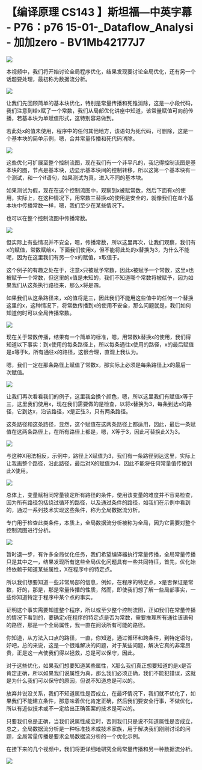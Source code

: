 # 【编译原理 CS143 】斯坦福—中英字幕 - P76：p76 15-01-_Dataflow_Analysi - 加加zero - BV1Mb42177J7

![](img/3d08fd2736679e2f44b7f43963463b47_0.png)

本视频中，我们将开始讨论全局程序优化，结果发现要讨论全局优化，还有另一个话题要处理，最初称为数据流分析。



![](img/3d08fd2736679e2f44b7f43963463b47_2.png)

让我们先回顾简单的基本块优化，特别是常量传播和死锥消除，这是一小段代码，我们注意到给x赋了一个常数，我们从局部优化讲座中知道，该常量赋值可向前传播，若基本块为单赋值形式，这特别容易做到。

若此处x的值未使用，程序中的任何其他地方，该语句为死代码，可删除，这是一个基本块的简单示例，嗯，合并常量传播和死代码消除。



![](img/3d08fd2736679e2f44b7f43963463b47_4.png)

这些优化可扩展至整个控制流图，现在我们有一个非平凡的，我记得控制流图是基本块的图，节点是基本块，边显示基本块间的控制转移，所以这第一个基本块有一个测试，和一个if语句，如果测试为真，进入不同的基本块。

如果测试为假，现在在这个控制流图中，观察到x被赋常数，然后下面有x的使用，实际上，在这种情况下，用常数三替换x的使用是安全的，就像我们在单个基本块中传播常数一样，嗯，我们至少在某些情况下。

也可以在整个控制流图中传播常数。

![](img/3d08fd2736679e2f44b7f43963463b47_6.png)

但实际上有些情况并不安全，嗯，传播常数，所以这里再次，让我们观察，我们有x的赋值，常数赋给x，下面我们使用x，但不能将此处的x替换为3，为什么不能呢，因为在这里我们有另一个x的赋值，x取值于。

这个例子的有趣之处在于，注意x只被赋予常数，因此x被赋予一个常数，这里x也被赋予一个常数，但这里的x值是未知的，我们不知道哪个常数将被赋予，因为如果我们从这条执行路径来，那么x将是四。

如果我们从这条路径来，x的值将是三，因此我们不能用这些值中的任何一个替换这里的x，这种情况下，将常数传播到x的使用不安全，那么问题就是，我们如何知道何时可以全局传播常数。



![](img/3d08fd2736679e2f44b7f43963463b47_8.png)

现在关于常数传播，结果有一个简单的标准，嗯，用常数k替换x的使用，我们得知道以下事实：到x使用的每条路径上，所以每条通往x使用的路径，x的最后赋值是x等于k，所有通往x的路径，这很合理，直观上我认为。

嗯，我们一定在那条路径上赋值了常数x，那实际上必须是每条路径上x的最后一次赋值。

![](img/3d08fd2736679e2f44b7f43963463b47_10.png)

让我们再次看看我们的例子，这里我会换个颜色，嗯，所以这里我们有赋值x等于三，这里我们使用x，现在我们需要做的是检查，以将x替换为3，每条到达x的路径，它到达x，沿该路径，x是正弦3，只有两条路径。

这条路径和这条路径，显然，这个赋值在这两条路径上都适用，因此，最后一条赋值在这两条路径上，在所有路径上都是，嗯，X等于3，因此可替换此X为3。



![](img/3d08fd2736679e2f44b7f43963463b47_12.png)

与这种X用法相反，示例中，路径上X赋值为3，我们有一条路径到达这里，实际上让我画整个路径，沿此路径，最后对X的赋值为4，因此不能将任何常量值传播到此X使用。



![](img/3d08fd2736679e2f44b7f43963463b47_14.png)

总体上，变量赋相同常量锁定所有路径的条件，使用该变量的难度并不容易检查，因为所有路径包括绕过循环的路径，以及通过条件的路径，如我们在示例中看到的，通过一系列技术实现这些条件，称为全局数据流分析。

专门用于检查此类条件，本质上，全局数据流分析被称为全局，因为它需要对整个控制流图进行分析。

![](img/3d08fd2736679e2f44b7f43963463b47_16.png)

暂时退一步，有许多全局优化任务，我们希望编译器执行常量传播，全局常量传播只是其中之一，结果发现所有这些全局优化问题具有一些共同特征，首先，优化始终依赖于知道某些属性，X在程序中的特定点。

所以我们想要知道一些非常局部的信息，例如，在程序的特定点，x是否保证是常数，好的，那是，那是常量传播的性质，然而，即使我们想了解一些局部事实，一些你知道特定于程序中某个点的事实。

证明这个事实需要知道整个程序，所以或至少整个控制流图，正如我们在常量传播的情况下看到的，要确定x在程序的特定点是否为常数，需要推理所有通往该语句的路径，那是一个全局属性，我一直在阅读所有可能的路径。

你知道，从方法入口点的路径，一直，你知道，通过循环和跨条件，到特定语句，好吧，总的来说，这是一个很难解决的问题，对于某些问题，解决它真的非常昂贵，正是这一点使我们得以拯救，总是可以保守，因此。

对于这些优化，如果我们想要知道某些属性，X那么我们真正想要知道的是x是否肯定正确，所以如果我们说属性为真，那么我们必须正确，我们不能犯错误，这就是为什么我们可以保守的原因，但说不知道总是可以的。

放弃并说没关系，我们不知道属性是否成立，在最坏情况下，我们就不优化了，如果我们不能建立条件，那意味着优化肯定正确，然后我们要安全行事，不做优化，所以有近似技术或不一定给出正确答案的技术是可以的。

只要我们总是正确，当我们说属性成立时，否则我们只是说不知道属性是否成立，总之，全局数据流分析是一种标准技术或技术家族，用于解决我们刚刚讨论的问题，全局常量传播是要求全局数据流分析的一个优化示例。

在接下来的几个视频中，我们将更详细地研究全局常量传播和另一种数据流分析。

![](img/3d08fd2736679e2f44b7f43963463b47_18.png)